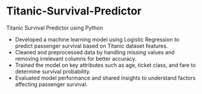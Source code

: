 # Titanic-Survival-Predictor

Titanic Survival Predictor using Python

- Developed a machine learning model using Logistic Regression to predict passenger survival based on Titanic dataset features.
- Cleaned and preprocessed data by handling missing values and removing irrelevant columns for better accuracy.
- Trained the model on key attributes such as age, ticket class, and fare to determine survival probability.
- Evaluated model performance and shared insights to understand factors affecting passenger survival.
